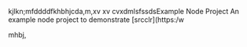 kjlkn;mfddddfkhbhjcda,m,xv xv cvxdmlsfssdsExample Node Project
An example node project to demonstrate [srcclr](https:/w

mhbj,
